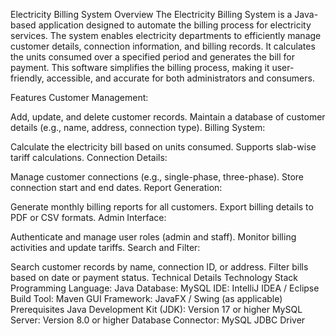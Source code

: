 
Electricity Billing System
Overview
The Electricity Billing System is a Java-based application designed to automate the billing process for electricity services. 
The system enables electricity departments to efficiently manage customer details, connection information, and billing records.
It calculates the units consumed over a specified period and generates the bill for payment.
This software simplifies the billing process, making it user-friendly, accessible, and accurate for both administrators and consumers.

Features
Customer Management:

Add, update, and delete customer records.
Maintain a database of customer details (e.g., name, address, connection type).
Billing System:

Calculate the electricity bill based on units consumed.
Supports slab-wise tariff calculations.
Connection Details:

Manage customer connections (e.g., single-phase, three-phase).
Store connection start and end dates.
Report Generation:

Generate monthly billing reports for all customers.
Export billing details to PDF or CSV formats.
Admin Interface:

Authenticate and manage user roles (admin and staff).
Monitor billing activities and update tariffs.
Search and Filter:

Search customer records by name, connection ID, or address.
Filter bills based on date or payment status.
Technical Details
Technology Stack
Programming Language: Java
Database: MySQL
IDE: IntelliJ IDEA / Eclipse
Build Tool: Maven
GUI Framework: JavaFX / Swing (as applicable)
Prerequisites
Java Development Kit (JDK): Version 17 or higher
MySQL Server: Version 8.0 or higher
Database Connector: MySQL JDBC Driver

